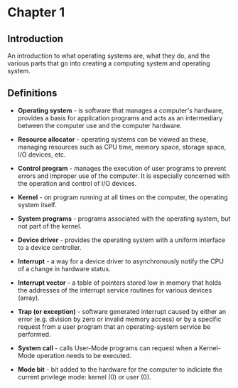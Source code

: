 # Chapter 1

## Introduction

An introduction to what operating systems are, what they do, and the various parts that go into creating a computing system and operating system.

## Definitions

* **Operating system** - is software that manages a computer's hardware, provides a basis for application programs and acts as an intermediary between the computer use and the computer hardware.

* **Resource allocator** - operating systems can be viewed as these, managing resources such as CPU time, memory space, storage space, I/O devices, etc.

* **Control program** - manages the execution of user programs to prevent errors and improper use of the computer. It is especially concerned with the operation and control of I/O devices.

* **Kernel** - on program running at all times on the computer, the operating system itself.

* **System programs** - programs associated with the operating system, but not part of the kernel.

* **Device driver** - provides the operating system with a uniform interface to a device controller.

* **Interrupt** - a way for a device driver to asynchronously notify the CPU of a change in hardware status.

* **Interrupt vector** - a table of pointers stored low in memory that holds the addresses of the interrupt service routines for various devices (array).

* **Trap (or exception)** - software generated interrupt caused by either an error (e.g. division by zero or invalid memory access) or by a specific request from a user program that an operating-system service be performed.

* **System call** - calls User-Mode programs can request when a Kernel-Mode operation needs to be executed.

* **Mode bit** - bit added to the hardware for the computer to indiciate the current privilege mode: kernel (0) or user (0).
